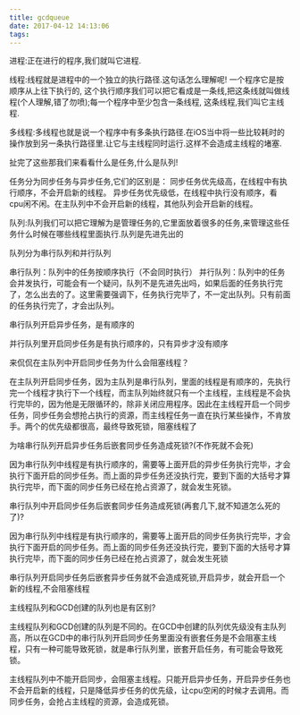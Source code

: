 ```yaml
---
title: gcdqueue
date: 2017-04-12 14:13:06
tags:
---
```

进程:正在进行的程序,我们就叫它进程.

线程:线程就是进程中的一个独立的执行路径.这句话怎么理解呢! 一个程序它是按顺序从上往下执行的, 这个执行顺序我们可以把它看成是一条线,把这条线就叫做线程(个人理解,错了勿喷);每一个程序中至少包含一条线程, 这条线程,我们叫它主线程.

多线程:多线程也就是说一个程序中有多条执行路径.在iOS当中将一些比较耗时的操作放到另一条执行路径里.让它与主线程同时运行.这样不会造成主线程的堵塞.

扯完了这些那我们来看看什么是任务,什么是队列!

任务分为同步任务与异步任务,它们的区别是：
    同步任务优先级高，在线程中有执行顺序，不会开启新的线程。
    异步任务优先级低，在线程中执行没有顺序，看cpu闲不闲。在主队列中不会开启新的线程，其他队列会开启新的线程。

队列:队列我们可以把它理解为是管理任务的,它里面放着很多的任务,来管理这些任务什么时候在哪些线程里面执行.队列是先进先出的

队列分为串行队列和并行队列

串行队列：队列中的任务按顺序执行（不会同时执行）
并行队列：队列中的任务会并发执行，可能会有一个疑问，队列不是先进先出吗，如果后面的任务执行完了，怎么出去的了。这里需要强调下，任务执行完毕了，不一定出队列。只有前面的任务执行完了，才会出队列。

串行队列开启异步任务，是有顺序的

并行队列里开启同步任务是有执行顺序的，只有异步才没有顺序

来侃侃在主队列中开启同步任务为什么会阻塞线程？

在主队列开启同步任务，因为主队列是串行队列，里面的线程是有顺序的，先执行完一个线程才执行下一个线程，而主队列始终就只有一个主线程，主线程是不会执行完毕的，因为他是无限循环的，除非关闭应用程序。因此在主线程开启一个同步任务，同步任务会想抢占执行的资源，而主线程任务一直在执行某些操作，不肯放手。两个的优先级都很高，最终导致死锁，阻塞线程了

为啥串行队列开启异步任务后嵌套同步任务造成死锁?(不作死就不会死)

因为串行队列中线程是有执行顺序的，需要等上面开启的异步任务执行完毕，才会执行下面开启的同步任务。而上面的异步任务还没执行完，要到下面的大括号才算执行完毕，而下面的同步任务已经在抢占资源了，就会发生死锁。

串行队列中开启同步任务后嵌套同步任务造成死锁(再套几下,就不知道怎么死的了)?

因为串行队列中线程是有执行顺序的，需要等上面开启的同步任务执行完毕，才会执行下面开启的同步任务。而上面的同步任务还没执行完，要到下面的大括号才算执行完毕，而下面的同步任务已经在抢占资源了，就会发生死锁

串行队列开启同步任务后嵌套异步任务就不会造成死锁,开启异步，就会开启一个新的线程,不会阻塞线程

主线程队列和GCD创建的队列也是有区别?

主线程队列和GCD创建的队列是不同的。在GCD中创建的队列优先级没有主队列高，所以在GCD中的串行队列开启同步任务里面没有嵌套任务是不会阻塞主线程，只有一种可能导致死锁，就是串行队列里，嵌套开启任务，有可能会导致死锁。

主线程队列中不能开启同步，会阻塞主线程。只能开启异步任务，开启异步任务也不会开启新的线程，只是降低异步任务的优先级，让cpu空闲的时候才去调用。而同步任务，会抢占主线程的资源，会造成死锁。